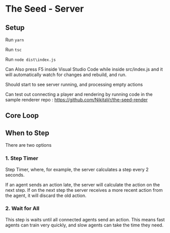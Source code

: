 # The Seed - Server

## Setup

Run `yarn`

Run `tsc`

Run `node dist\index.js`

Can Also press F5 inside Visual Studio Code while inside src/index.js and it will automatically watch for changes and rebuild, and run.

Should start to see server running, and processing empty actions

Can test out connecting a player and rendering by running code in the sample renderer repo : https://github.com/NikitaVr/the-seed-render 

## Core Loop




## When to Step

There are two options

### 1. Step Timer

Step Timer, where, for example, the server calculates a step every 2 seconds. 

If an agent sends an action late, the server will calculate the action on the next step. If on the next step the server receives a more recent action from the agent, it will discard the old action.

### 2. Wait for All

This step is waits until all connected agents send an action. This means fast agents can train very quickly, and slow agents can take the time they need.
